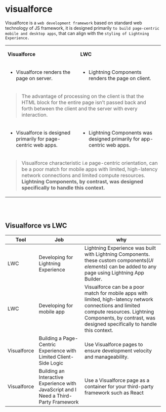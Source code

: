 # visualforce
Visualforce is a ``web development framework`` based on standard web technology of JS framework, it is designed primarily ``to build page-centric mobile and desktop apps``, that can align with the ``styling of Lightning Experience.`` 

<table>
<tr>
<td>
  
**Visualforce**  
</td>
<td>

**LWC**  
</td>
</tr>
<tr>
<td>
  
- Visualforce renders the page on server. 
</td>
<td>
  
- Lightning Components renders the page on client. 
</td>
</tr>
<tr> 
<td colspan="2">
  
> The advantage of processing on the client is that the HTML block for the entire page isn’t passed back and forth between the client and the server with every interaction.
</td>  
</tr>
<tr>
<td>

- Visualforce is designed primarily for page-centric web apps.
</td>
<td>
  
- Lightning Components was designed primarily for app-centric web apps.
</td>
</tr>
<tr> 
<td colspan="2">
  
> Visualforce characteristic i.e page-centric orientation, can be a poor match for mobile apps with limited, high-latency network connections and limited compute resources. **Lightning Components, by contrast, was designed specifically to handle this context.**
</td>
</tr>
</table>
  
  
<br/>


<br/>


## Visualforce vs LWC
| Tool | Job | why |
|------|-----|----------------|
| LWC | Developing for Lightning Experience	| Lightning Experience was built with Lightning Components. these custom components(_UI elements_) can be added to any page using Lightning App Builder.|
| LWC | Developing for mobile app | Visualforce can be a poor match for mobile apps with limited, high-latency network connections and limited compute resources. Lightning Components, by contrast, was designed specifically to handle this context.|
| Visualforce | Building a Page-Centric Experience with Limited Client-Side Logic | Use Visualforce pages to ensure development velocity and manageability.|
| Visualforce | Building an Interactive Experience with JavaScript and I Need a Third-Party Framework | Use a Visualforce page as a container for your third-party framework such as React |












